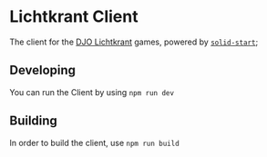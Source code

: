 # Lichtkrant Client

The client for the [DJO Lichtkrant](https://github.com/djoamersfoort/lichtkrant) games, powered by [`solid-start`](https://start.solidjs.com);

## Developing

You can run the Client by using `npm run dev`

## Building

In order to build the client, use `npm run build`
